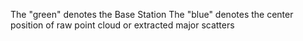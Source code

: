 The "green" denotes the Base Station
The "blue" denotes the center position of raw point cloud or extracted major scatters

